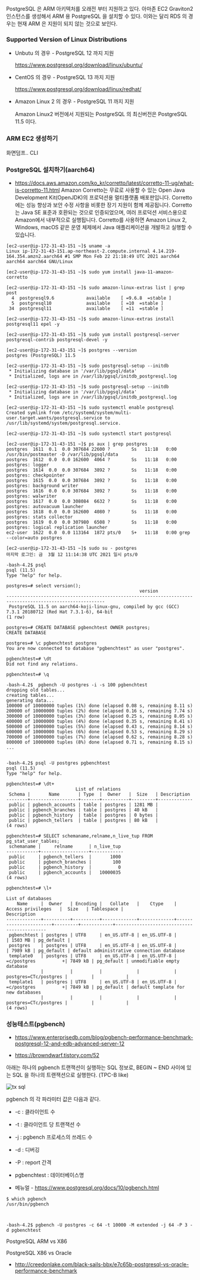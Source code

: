 PostgreSQL 은 ARM 아키텍처를 오래전 부터 지원하고 있다. 아마존 EC2 Graviton2 인스턴스를 생성해서 ARM 용 PostgreSQL 을 설치할 수 있다.
이와는 달리 RDS 의 경우는 현재 ARM 은 지원이 되지 않는 것으로 보인다. 

### Supported Version of Linux Distributions ###

* Unbutu 의 경우 - PostgreSQL 12 까지 지원

  https://www.postgresql.org/download/linux/ubuntu/

* CentOS 의 경우 - PostgreSQL 13 까지 지원

  https://www.postgresql.org/download/linux/redhat/
  
* Amazon Linux 2 의 경우 - PostgreSQL 11 까지 지원
   
  Amazon Linux2 버전에서 지원되는 PostgreSQL 의 최신버전은 PostgreSQL 11.5 이다.


### ARM EC2 생성하기 ###

화면덤프..
CLI 

### PostgreSQL 설치하기(aarch64) ###

* https://docs.aws.amazon.com/ko_kr/corretto/latest/corretto-11-ug/what-is-corretto-11.html
Amazon Corretto는 무료로 사용할 수 있는 Open Java Development Kit(OpenJDK)의 프로덕션용 멀티플랫폼 배포판입니다. Corretto에는 성능 향상과 보안 수정 사항을 비롯한 장기 지원이 함께 제공됩니다. Corretto는 Java SE 표준과 호환되는 것으로 인증되었으며, 여러 프로덕션 서비스용으로 Amazon에서 내부적으로 실행됩니다. Corretto를 사용하면 Amazon Linux 2, Windows, macOS 같은 운영 체제에서 Java 애플리케이션을 개발하고 실행할 수 있습니다.

```
[ec2-user@ip-172-31-43-151 ~]$ uname -a
Linux ip-172-31-43-151.ap-northeast-2.compute.internal 4.14.219-164.354.amzn2.aarch64 #1 SMP Mon Feb 22 21:18:49 UTC 2021 aarch64 aarch64 aarch64 GNU/Linux

[ec2-user@ip-172-31-43-151 ~]$ sudo yum install java-11-amazon-corretto

[ec2-user@ip-172-31-43-151 ~]$ sudo amazon-linux-extras list | grep post
  4  postgresql9.6            available    [ =9.6.8  =stable ]
  5  postgresql10             available    [ =10  =stable ]
 34  postgresql11             available    [ =11  =stable ]

[ec2-user@ip-172-31-43-151 ~]$ sudo amazon-linux-extras install postgresql11 epel -y

[ec2-user@ip-172-31-43-151 ~]$ sudo yum install postgresql-server postgresql-contrib postgresql-devel -y

[ec2-user@ip-172-31-43-151 ~]$ postgres --version
postgres (PostgreSQL) 11.5

[ec2-user@ip-172-31-43-151 ~]$ sudo postgresql-setup --initdb
 * Initializing database in '/var/lib/pgsql/data'
 * Initialized, logs are in /var/lib/pgsql/initdb_postgresql.log

[ec2-user@ip-172-31-43-151 ~]$ sudo postgresql-setup --initdb
 * Initializing database in '/var/lib/pgsql/data'
 * Initialized, logs are in /var/lib/pgsql/initdb_postgresql.log

[ec2-user@ip-172-31-43-151 ~]$ sudo systemctl enable postgresql
Created symlink from /etc/systemd/system/multi-user.target.wants/postgresql.service to /usr/lib/systemd/system/postgresql.service.

[ec2-user@ip-172-31-43-151 ~]$ sudo systemctl start postgresql

[ec2-user@ip-172-31-43-151 ~]$ ps aux | grep postgres
postgres  1611  0.1  0.0 307684 22600 ?        Ss   11:18   0:00 /usr/bin/postmaster -D /var/lib/pgsql/data
postgres  1612  0.0  0.0 162600  4064 ?        Ss   11:18   0:00 postgres: logger   
postgres  1614  0.0  0.0 307684  3892 ?        Ss   11:18   0:00 postgres: checkpointer   
postgres  1615  0.0  0.0 307684  3892 ?        Ss   11:18   0:00 postgres: background writer   
postgres  1616  0.0  0.0 307684  3892 ?        Ss   11:18   0:00 postgres: walwriter   
postgres  1617  0.0  0.0 308084  6632 ?        Ss   11:18   0:00 postgres: autovacuum launcher   
postgres  1618  0.0  0.0 162600  4080 ?        Ss   11:18   0:00 postgres: stats collector   
postgres  1619  0.0  0.0 307980  6508 ?        Ss   11:18   0:00 postgres: logical replication launcher   
ec2-user  1622  0.0  0.0 113164  1872 pts/0    S+   11:18   0:00 grep --color=auto postgres

[ec2-user@ip-172-31-43-151 ~]$ sudo su - postgres
마지막 로그인: 금  3월 12 11:14:38 UTC 2021 일시 pts/0

-bash-4.2$ psql
psql (11.5)
Type "help" for help.

postgres=# select version();
                                                  version                                                  
-----------------------------------------------------------------------------------------------------------
 PostgreSQL 11.5 on aarch64-koji-linux-gnu, compiled by gcc (GCC) 7.3.1 20180712 (Red Hat 7.3.1-6), 64-bit
(1 row)

postgres=# CREATE DATABASE pgbenchtest OWNER postgres;
CREATE DATABASE

postgres=# \c pgbenchtest postgres
You are now connected to database "pgbenchtest" as user "postgres".

pgbenchtest=# \dt
Did not find any relations.

pgbenchtest=# \q

-bash-4.2$  pgbench -U postgres -i -s 100 pgbenchtest
dropping old tables...
creating tables...
generating data...
100000 of 10000000 tuples (1%) done (elapsed 0.08 s, remaining 8.11 s)
200000 of 10000000 tuples (2%) done (elapsed 0.16 s, remaining 7.74 s)
300000 of 10000000 tuples (3%) done (elapsed 0.25 s, remaining 8.05 s)
400000 of 10000000 tuples (4%) done (elapsed 0.35 s, remaining 8.41 s)
500000 of 10000000 tuples (5%) done (elapsed 0.43 s, remaining 8.14 s)
600000 of 10000000 tuples (6%) done (elapsed 0.53 s, remaining 8.29 s)
700000 of 10000000 tuples (7%) done (elapsed 0.62 s, remaining 8.28 s)
800000 of 10000000 tuples (8%) done (elapsed 0.71 s, remaining 8.15 s)
...


-bash-4.2$ psql -U postgres pgbenchtest
psql (11.5)
Type "help" for help.

pgbenchtest=# \dt+
                          List of relations
 Schema |       Name       | Type  |  Owner   |  Size   | Description 
--------+------------------+-------+----------+---------+-------------
 public | pgbench_accounts | table | postgres | 1281 MB | 
 public | pgbench_branches | table | postgres | 40 kB   | 
 public | pgbench_history  | table | postgres | 0 bytes | 
 public | pgbench_tellers  | table | postgres | 80 kB   | 
(4 rows)

pgbenchtest=# SELECT schemaname,relname,n_live_tup FROM pg_stat_user_tables;
 schemaname |     relname      | n_live_tup 
------------+------------------+------------
 public     | pgbench_tellers  |       1000
 public     | pgbench_branches |        100
 public     | pgbench_history  |          0
 public     | pgbench_accounts |   10000035
(4 rows)

pgbenchtest=# \l+
                                                                     List of databases
    Name     |  Owner   | Encoding |   Collate   |    Ctype    |   Access privileges   |  Size   | Tablespace |                Description                 
-------------+----------+----------+-------------+-------------+-----------------------+---------+------------+--------------------------------------------
 pgbenchtest | postgres | UTF8     | en_US.UTF-8 | en_US.UTF-8 |                       | 1503 MB | pg_default | 
 postgres    | postgres | UTF8     | en_US.UTF-8 | en_US.UTF-8 |                       | 7989 kB | pg_default | default administrative connection database
 template0   | postgres | UTF8     | en_US.UTF-8 | en_US.UTF-8 | =c/postgres          +| 7849 kB | pg_default | unmodifiable empty database
             |          |          |             |             | postgres=CTc/postgres |         |            | 
 template1   | postgres | UTF8     | en_US.UTF-8 | en_US.UTF-8 | =c/postgres          +| 7849 kB | pg_default | default template for new databases
             |          |          |             |             | postgres=CTc/postgres |         |            | 
(4 rows)
```


### 성능테스트(pgbench) ###

* https://www.enterprisedb.com/blog/pgbench-performance-benchmark-postgresql-12-and-edb-advanced-server-12

* https://browndwarf.tistory.com/52

아래는 하나의 pgbench 트랜잭션이 실행하는 SQL 정보로, BEGIN ~ END 사이에 있는 SQL 을 하나의 트랜잭션으로 실행한다. (TPC-B like)

![tx sql](https://github.com/gnosia93/postgres-terraform/blob/main/appendix/images/pgbench_tx_sql.png)


pgbench 의 각 파라미터 값은 다음과 같다. 

* -c : 클라이언트 수
* -t : 클라이언트 당 트랜잭션 수
* -j : pgbench 프로세스의 쓰레드 수
* -d : 디버깅
* -P : report 간격
* pgbenchtest : 데이터베이스명 


* 메뉴얼 - https://www.postgresql.org/docs/10/pgbench.html

```
$ which pgbench
/usr/bin/pgbench



-bash-4.2$ pgbench -U postgres -c 64 -t 10000 -M extended -j 64 -P 3 -d pgbenchtest
```


PostgreSQL ARM vs X86

PostgreSQL X86 vs Oracle 

* http://creedonlake.com/black-sails-bbx/e7c65b-postgresql-vs-oracle-performance-benchmark

